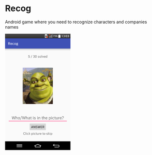 # Recog
Android game where you need to recognize characters and companies names

<img src="/screenshots/shrek.png" width=216 height=384/>
